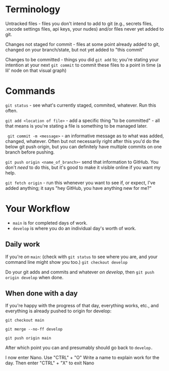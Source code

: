 # Terminology
Untracked files - files you don't intend to add to git (e.g., secrets files, .vscode settings files, api keys, your nudes) and/or files never yet added to git.

Changes not staged for commit - files at some point already added to git, changed on your branch/state, but not yet added to "this commit"

Changes to be committed - things you did `git add` to; you're stating your intention at your next `git commit` to commit these files to a point in time (a lil' node on that visual graph)


# Commands

`git status` - see what's currently staged, commited, whatever. Run this often.

`git add <location of file>` - add a specific thing "to be committed" - all that means is you're stating a file is something to be managed later.

` git commit -m <message>` - an informative message as to what was added, changed, whatever. Often but not necessarily right after this you'd do the below git push origin, but you can definitely have multiple commits on one branch before pushing.

`git push origin <name_of_branch>`- send that information to GitHub. You don't _need_ to do this, but it's good to make it visible online if you want my help.

`git fetch origin` - run this whenever you want to see if, or expect, I've added anything; it says "hey GitHub, you have anything new for me?"


# Your Workflow

* `main` is for completed days of work.
* `develop` is where you do an individual day's worth of work.

## Daily work
If you're _on_ `main`: (check with `git status` to see where you are, and your command line might show you too.)
`git checkout develop`

Do your git adds and commits and whatever _on develop_, then `git push origin develop` when done.

## When done with a day
If you're happy with the progress of that day, everything works, etc., and everything is already pushed to origin for develop:

`git checkout main`

`git merge --no-ff develop`

`git push origin main`

After which point you can and presumably should go back to `develop.`

I now enter Nano. 
Use "CTRL" + "O"
Write a name to explain work for the day.
Then enter "CTRL" + "X" to exit Nano
